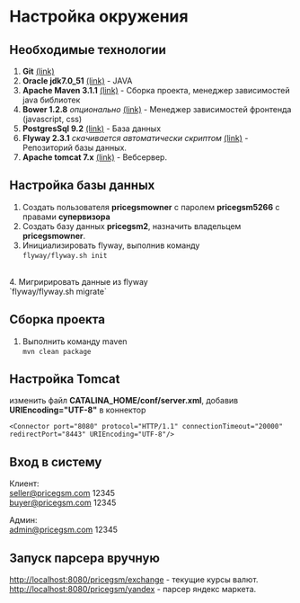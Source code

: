 Настройка окружения
===================

Необходимые технологии
----------------------
1. **Git** [(link)](http://git-scm.com/downloads)
2. **Oracle jdk7.0_51** [(link)](http://www.oracle.com/technetwork/java/javase/downloads/jdk7-downloads-1880260.html) - JAVA
3. **Apache Maven 3.1.1** [(link)](http://maven.apache.org/download.cgi) - Сборка проекта, менеджер зависимостей java библиотек
4. **Bower 1.2.8** *опционально* [(link)](http://bower.io/) - Менеджер зависимостей фронтенда (javascript, css)
5. **PostgresSql 9.2** [(link)](http://www.postgresql.org/download/) - База данных
6. **Flyway 2.3.1** *скачивается автоматически скриптом* [(link)](http://flywaydb.org/getstarted/download.html) - Репозиторий базы данных.
7. **Apache tomcat 7.x** [(link)](http://tomcat.apache.org/download-70.cgi) - Вебсервер.

Настройка базы данных
----------------------
1. Создать пользователя **pricegsmowner** с паролем **pricegsm5266** с правами **супервизора**
2. Создать базу данных **pricegsm2**, назначить владельцем **pricegsmowner**.
3. Инициализировать flyway, выполнив команду <br/>
`flyway/flyway.sh init`
<br/>
4. Мигририровать данные из flyway <br/>
`flyway/flyway.sh migrate`

Сборка проекта
--------------

1. Выполнить команду maven <br/>
`mvn clean package`

Настройка Tomcat
----------------

изменить файл **CATALINA_HOME/conf/server.xml**, добавив **URIEncoding="UTF-8"** в коннектор

`<Connector port="8080" protocol="HTTP/1.1"
               connectionTimeout="20000"
               redirectPort="8443" URIEncoding="UTF-8"/>`

Вход в систему
--------------

Клиент:
<br/>
seller@pricegsm.com 12345
<br/>
buyer@pricegsm.com 12345

Админ:
<br/>
admin@pricegsm.com 12345

Запуск парсера вручную
----------------------

[http://localhost:8080/pricegsm/exchange](http://localhost:8080/pricegsm/exchange) - текущие курсы валют.
<br/>
[http://localhost:8080/pricegsm/yandex](http://localhost:8080/pricegsm/yandex) - парсер яндекс маркета.
